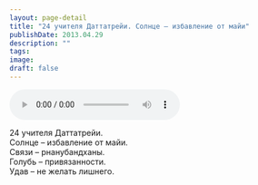 ```yaml
---
layout: page-detail
title: "24 учителя Даттатрейи. Солнце – избавление от майи"
publishDate: 2013.04.29
description: ""
tags:
image:
draft: false
---
```


<audio title="2013.04.29 - 24 учителя Даттатрейи. Солнце – избавление от майи.mp3" src="https://filer-api.advayta.org/v1.0/public/files/75469" controls=""></audio>

 24 учителя Даттатрейи.  
Солнце – избавление от майи.  
Связи – рнанубандханы.  
Голубь – привязанности.  
Удав – не желать лишнего. 

  
